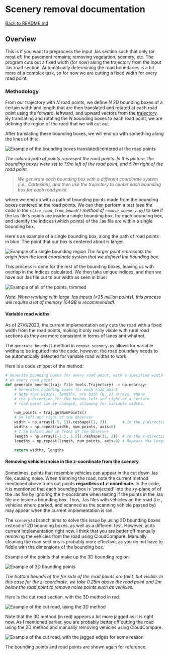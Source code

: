 # Scenery removal documentation

[Back to README.md](../README.md)

## Overview

This is if you want to preprocess the input .las section such that only (or most of) the pavement remains; removing vegetation, scenery, etc. The program cuts out a fixed width (for now) along the trajectory from the input .las road section. Automatically determining the road boundaries is a bit more of a complex task, so for now we are cutting a fixed width for every road point.

### Methodology

From our trajectory with $N$ road points, we define $N$ 2D bounding boxes of a certain width and length that are then translated and rotated at each road point using the forward, leftward, and upward vectors from the [trajectory](Trajectory.md). By translating and rotating the $N$ bounding boxes to each road point, we are defining the region of the road that we will cut out.

After translating these bounding boxes, we will end up with something along the lines of this:

![Example of the bounding boxes translated/centered at the road points](images/example_bounding_region.png)

*The colored path of points represent the road points. In this picture, the bounding boxes were set to 1.9m left of the road point, and 5.7m right of the road point.*

> *We generate each bounding box with a different coordinate system (i.e., Cartesian), and then use the trajectory to center each bounding box for each road point.*

where we end up with a path of bounding points made from the bounding boxes centered at the road points. We can then perform a test *(see the code in the ``slice_road_from_bound()`` method of ``remove_scenery.py``)* to see if the las file's points are inside a single bounding box, for each bounding box, and identify the indices (which points) of the .las file are within a single bounding box.

Here's an example of a single bounding box, along the path of road points in blue. The point that our box is centered about is larger.

![Example of a single bounding region](images/example_single_bounding_region.png)
*The larger point represents the origin from the local coordinate system that we defined the bounding box.*

This process is done for the rest of the bounding boxes, leaving us with overlap in the indices calculated. We then take unique indices, and then we have our .las file cut to our width as seen in blue:

![Example of all of the points, trimmed](images/example_bounding_region_with_trimmed.png)

*Note: When working with large .las inputs (>35 million points), this process will require a lot of memory (64GB is recommended).*

#### Variable road widths

As of 27/6/2023, the current implementation only cuts the road with a fixed width from the road points, making it only really viable with rural road sections as they are more consistent in terms of lanes and whatnot.

The ``generate_bounds()`` method in ``remove_scenery.py`` allows for variable widths to be inputted into the code, however, the road boundary needs to be automatically detected for variable road widths to work.

Here is a code snippet of the method:

```python
# Generate bounding boxes for every road point, with a specified width and length
# at every road point
def generate_bounds(traj: file_tools.Trajectory) -> np.ndarray:
    # Generates bounding boxes for each road point
    # Note that widths, lengths, are both (N, 2) arrays, where 
    # the y-direction for the bounds left and right of a certain
    # road point can be changed, allowing for variable widths.

    num_points = traj.getNumPoints()
    # 5m left and right of the observer
    width = np.array([-5, 5]).reshape((1, 2))       # In the y-direction 
    widths = np.repeat(width, num_points, axis=0)
    # 1.5m behind and in front of the observer
    length = np.array([-1.5, 1.5]).reshape((1, 2))  # In the x-direction
    lengths = np.repeat(length, num_points, axis=0) # Repeats the lengths

    return widths, lengths
```

#### Removing vehicles/noise in the z-coordinate from the scenery

Sometimes, points that resemble vehicles can appear in the cut down .las file, causing noise. When trimming the road, note the current method mentioned above trims out points **regardless of z-coordinate**. In the code, it is mentioned that each bounding box is 'projected' into the xy-plane of of the .las file by ignoring the z-coordinate when testing if the points in the .las file are inside a bounding box. Thus, .las files with vehicles on the road (i.e., vehicles where parked, and scanned as the scanning vehicle passed by) may appear when the current implementation is ran.

The ``scenery3d`` branch aims to solve this issue by using 3D bounding boxes instead of 2D bounding boxes, as well as a different test. However, at its current implementation right now, I think that you are better off manually removing the vehicles from the road using CloudCompare. Manually cleaning the road sections is probably more effective, as you do not have to fiddle with the dimensions of the bounding box.

Example of the points that make up the 3D bounding region:

![Example of 3D bounding points](images/example_3d_bounding_region.png)

*The bottom bounds of the far side of the road points are faint, but visible. In this case for the z-coordinate, we take 0.25m above the road point and 2m below the road point to remove noise points such as vehicles.*

Here is the cut road section, with the 3D method in red.

![Example of the cut road, using the 3D method](images/example_3d_bounding_region_with_trimmed.png)

Note that the 3D method (in red) appears a lot more jagged as it is right now. As I mentioned earlier, you are probably better off cutting the road using the 2D method and manually removing vehicles using CloudCompare.

![Example of the cut road, with the jagged edges for some reason](images/example_3d_trimmed_jagged.png)

The bounding points and road points are shown again for reference.
